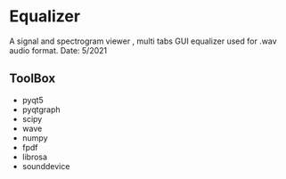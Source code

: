 # Equalizer
A signal and spectrogram viewer , multi tabs GUI equalizer used for .wav audio format.
Date: 5/2021

## ToolBox
* pyqt5
* pyqtgraph
* scipy
* wave
* numpy
* fpdf
* librosa
* sounddevice

